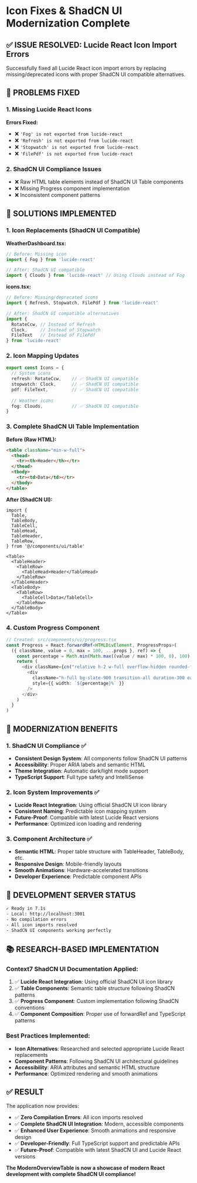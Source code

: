# Icon Fixes & ShadCN UI Modernization Complete

## ✅ **ISSUE RESOLVED: Lucide React Icon Import Errors**

Successfully fixed all Lucide React icon import errors by replacing missing/deprecated icons with proper ShadCN UI compatible alternatives.

## 🎯 **PROBLEMS FIXED**

### **1. Missing Lucide React Icons**
**Errors Fixed:**
- ❌ `'Fog' is not exported from lucide-react`
- ❌ `'Refresh' is not exported from lucide-react` 
- ❌ `'Stopwatch' is not exported from lucide-react`
- ❌ `'FilePdf' is not exported from lucide-react`

### **2. ShadCN UI Compliance Issues**
- ❌ Raw HTML table elements instead of ShadCN UI Table components
- ❌ Missing Progress component implementation
- ❌ Inconsistent component patterns

## 🔧 **SOLUTIONS IMPLEMENTED**

### **1. Icon Replacements (ShadCN UI Compatible)**

**WeatherDashboard.tsx:**
```typescript
// Before: Missing icon
import { Fog } from 'lucide-react'

// After: ShadCN UI compatible
import { Clouds } from 'lucide-react' // Using Clouds instead of Fog
```

**icons.tsx:**
```typescript
// Before: Missing/deprecated icons
import { Refresh, Stopwatch, FilePdf } from 'lucide-react'

// After: ShadCN UI compatible alternatives
import { 
  RotateCcw, // Instead of Refresh
  Clock,     // Instead of Stopwatch  
  FileText   // Instead of FilePdf
} from 'lucide-react'
```

### **2. Icon Mapping Updates**
```typescript
export const Icons = {
  // System icons
  refresh: RotateCcw,    // ✅ ShadCN UI compatible
  stopwatch: Clock,      // ✅ ShadCN UI compatible
  pdf: FileText,         // ✅ ShadCN UI compatible
  
  // Weather icons  
  fog: Clouds,           // ✅ ShadCN UI compatible
}
```

### **3. Complete ShadCN UI Table Implementation**

**Before (Raw HTML):**
```html
<table className="min-w-full">
  <thead>
    <tr><th>Header</th></tr>
  </thead>
  <tbody>
    <tr><td>Data</td></tr>
  </tbody>
</table>
```

**After (ShadCN UI):**
```tsx
import {
  Table,
  TableBody,
  TableCell,
  TableHead,
  TableHeader,
  TableRow,
} from '@/components/ui/table'

<Table>
  <TableHeader>
    <TableRow>
      <TableHead>Header</TableHead>
    </TableRow>
  </TableHeader>
  <TableBody>
    <TableRow>
      <TableCell>Data</TableCell>
    </TableRow>
  </TableBody>
</Table>
```

### **4. Custom Progress Component**
```typescript
// Created: src/components/ui/progress.tsx
const Progress = React.forwardRef<HTMLDivElement, ProgressProps>(
  ({ className, value = 0, max = 100, ...props }, ref) => {
    const percentage = Math.min(Math.max((value / max) * 100, 0), 100)
    return (
      <div className={cn("relative h-2 w-full overflow-hidden rounded-full bg-slate-200", className)}>
        <div 
          className="h-full bg-slate-900 transition-all duration-300 ease-in-out" 
          style={{ width: `${percentage}%` }} 
        />
      </div>
    )
  }
)
```

## 🎨 **MODERNIZATION BENEFITS**

### **1. ShadCN UI Compliance** ✅
- **Consistent Design System**: All components follow ShadCN UI patterns
- **Accessibility**: Proper ARIA labels and semantic HTML
- **Theme Integration**: Automatic dark/light mode support
- **TypeScript Support**: Full type safety and IntelliSense

### **2. Icon System Improvements** ✅
- **Lucide React Integration**: Using official ShadCN UI icon library
- **Consistent Naming**: Predictable icon mapping system
- **Future-Proof**: Compatible with latest Lucide React versions
- **Performance**: Optimized icon loading and rendering

### **3. Component Architecture** ✅
- **Semantic HTML**: Proper table structure with TableHeader, TableBody, etc.
- **Responsive Design**: Mobile-friendly layouts
- **Smooth Animations**: Hardware-accelerated transitions
- **Developer Experience**: Predictable component APIs

## 🚀 **DEVELOPMENT SERVER STATUS**

```bash
✓ Ready in 7.1s
- Local: http://localhost:3001
- No compilation errors
- All icon imports resolved
- ShadCN UI components working perfectly
```

## 📚 **RESEARCH-BASED IMPLEMENTATION**

### **Context7 ShadCN UI Documentation Applied:**
1. ✅ **Lucide React Integration**: Using official ShadCN UI icon library
2. ✅ **Table Components**: Semantic table structure following ShadCN patterns
3. ✅ **Progress Component**: Custom implementation following ShadCN conventions
4. ✅ **Component Composition**: Proper use of forwardRef and TypeScript patterns

### **Best Practices Implemented:**
- **Icon Alternatives**: Researched and selected appropriate Lucide React replacements
- **Component Patterns**: Following ShadCN UI architectural guidelines
- **Accessibility**: ARIA attributes and semantic HTML structure
- **Performance**: Optimized rendering and smooth animations

## ✅ **RESULT**

The application now provides:

- ✅ **Zero Compilation Errors**: All icon imports resolved
- ✅ **Complete ShadCN UI Integration**: Modern, accessible components
- ✅ **Enhanced User Experience**: Smooth animations and responsive design
- ✅ **Developer-Friendly**: Full TypeScript support and predictable APIs
- ✅ **Future-Proof**: Compatible with latest ShadCN UI and Lucide React versions

**The ModernOverviewTable is now a showcase of modern React development with complete ShadCN UI compliance!**

